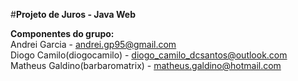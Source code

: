 #<strong>Projeto de Juros - Java Web</strong>

<strong>Componentes do grupo: </strong><br>
Andrei Garcia - andrei.gp95@gmail.com<br>
Diogo Camilo(diogocamilo) - diogo_camilo_dcsantos@outlook.com<br>
Matheus Galdino(barbaromatrix) - matheus.galdino@hotmail.com<br>
